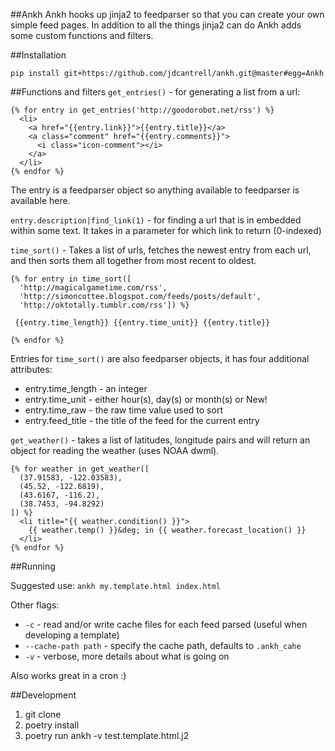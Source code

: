 ##Ankh
Ankh hooks up jinja2 to feedparser so that you can create your own
simple feed pages. In addition to all the things jinja2 can do Ankh adds
some custom functions and filters.

##Installation

`pip install git+https://github.com/jdcantrell/ankh.git@master#egg=Ankh`

##Functions and filters
`get_entries()` - for generating a list from a url:

```html+django
{% for entry in get_entries('http://goodorobot.net/rss') %}
  <li>
    <a href="{{entry.link}}">{{entry.title}}</a>
    <a class="comment" href="{{entry.comments}}">
      <i class="icon-comment"></i>
    </a>
  </li>
{% endfor %}
```

The entry is a feedparser object so anything available to feedparser is
available here.

`entry.description|find_link(1)` - for finding a url that is in embedded
within some text. It takes in a parameter for which link to return
(0-indexed)

`time_sort()` - Takes a list of urls, fetches the newest entry from each
url, and then sorts them all together from most recent to oldest.

```html+django
{% for entry in time_sort([
  'http://magicalgametime.com/rss',
  'http://simoncottee.blogspot.com/feeds/posts/default',
  'http://oktotally.tumblr.com/rss']) %}

 {{entry.time_length}} {{entry.time_unit}} {{entry.title}}

{% endfor %}
```

Entries for `time_sort()` are also feedparser objects, it
has four additional attributes:

- entry.time_length - an integer
- entry.time_unit - either hour(s), day(s) or month(s) or New!
- entry.time_raw - the raw time value used to sort
- entry.feed_title - the title of the feed for the current entry

`get_weather()` - takes a list of latitudes, longitude pairs and will
return an object for reading the weather (uses NOAA dwml).

```html+django
{% for weather in get_weather([
  (37.91583, -122.03583),
  (45.52, -122.6819),
  (43.6167, -116.2),
  (38.7453, -94.8292)
]) %}
  <li title="{{ weather.condition() }}">
    {{ weather.temp() }}&deg; in {{ weather.forecast_location() }}
  </li>
{% endfor %}
```

##Running

Suggested use: `ankh my.template.html index.html`

Other flags:

- `-c` - read and/or write cache files for each feed parsed (useful when
  developing a template)
- `--cache-path path` - specify the cache path, defaults to `.ankh_cahe`
- `-v` - verbose, more details about what is going on

Also works great in a cron :)

##Development

1. git clone
2. poetry install
3. poetry run ankh -v test.template.html.j2
